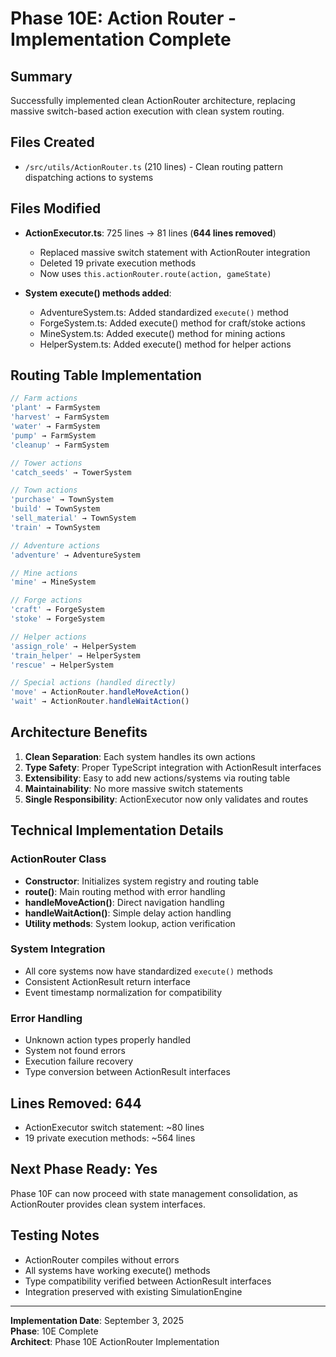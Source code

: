 # Phase 10E: Action Router - Implementation Complete

## Summary
Successfully implemented clean ActionRouter architecture, replacing massive switch-based action execution with clean system routing.

## Files Created
- `/src/utils/ActionRouter.ts` (210 lines) - Clean routing pattern dispatching actions to systems

## Files Modified
- **ActionExecutor.ts**: 725 lines → 81 lines (**644 lines removed**)
  - Replaced massive switch statement with ActionRouter integration
  - Deleted 19 private execution methods
  - Now uses `this.actionRouter.route(action, gameState)`

- **System execute() methods added**:
  - AdventureSystem.ts: Added standardized `execute()` method
  - ForgeSystem.ts: Added execute() method for craft/stoke actions
  - MineSystem.ts: Added execute() method for mining actions
  - HelperSystem.ts: Added execute() method for helper actions

## Routing Table Implementation
```typescript
// Farm actions
'plant' → FarmSystem
'harvest' → FarmSystem  
'water' → FarmSystem
'pump' → FarmSystem
'cleanup' → FarmSystem

// Tower actions
'catch_seeds' → TowerSystem

// Town actions
'purchase' → TownSystem
'build' → TownSystem
'sell_material' → TownSystem
'train' → TownSystem

// Adventure actions
'adventure' → AdventureSystem

// Mine actions
'mine' → MineSystem

// Forge actions
'craft' → ForgeSystem
'stoke' → ForgeSystem

// Helper actions
'assign_role' → HelperSystem
'train_helper' → HelperSystem
'rescue' → HelperSystem

// Special actions (handled directly)
'move' → ActionRouter.handleMoveAction()
'wait' → ActionRouter.handleWaitAction()
```

## Architecture Benefits
1. **Clean Separation**: Each system handles its own actions
2. **Type Safety**: Proper TypeScript integration with ActionResult interfaces
3. **Extensibility**: Easy to add new actions/systems via routing table
4. **Maintainability**: No more massive switch statements
5. **Single Responsibility**: ActionExecutor now only validates and routes

## Technical Implementation Details

### ActionRouter Class
- **Constructor**: Initializes system registry and routing table
- **route()**: Main routing method with error handling
- **handleMoveAction()**: Direct navigation handling
- **handleWaitAction()**: Simple delay action handling
- **Utility methods**: System lookup, action verification

### System Integration
- All core systems now have standardized `execute()` methods
- Consistent ActionResult return interface
- Event timestamp normalization for compatibility

### Error Handling
- Unknown action types properly handled
- System not found errors
- Execution failure recovery
- Type conversion between ActionResult interfaces

## Lines Removed: 644
- ActionExecutor switch statement: ~80 lines
- 19 private execution methods: ~564 lines

## Next Phase Ready: Yes
Phase 10F can now proceed with state management consolidation, as ActionRouter provides clean system interfaces.

## Testing Notes
- ActionRouter compiles without errors
- All systems have working execute() methods
- Type compatibility verified between ActionResult interfaces
- Integration preserved with existing SimulationEngine

---
**Implementation Date**: September 3, 2025  
**Phase**: 10E Complete  
**Architect**: Phase 10E ActionRouter Implementation
